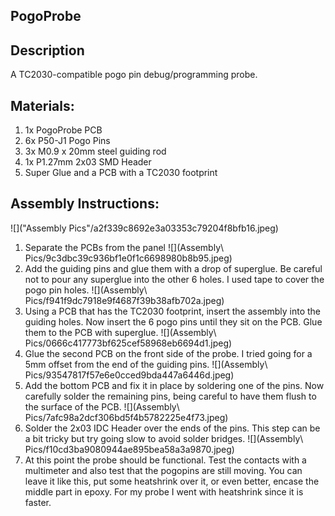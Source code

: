## PogoProbe

## Description
A TC2030-compatible pogo pin debug/programming probe.


## Materials:
1. 1x PogoProbe PCB
2. 6x P50-J1 Pogo Pins
3. 3x M0.9 x 20mm steel guiding rod
4. 1x P1.27mm 2x03 SMD Header
5. Super Glue and a PCB with a TC2030 footprint

## Assembly Instructions:

![]("Assembly Pics"/a2f339c8692e3a03353c79204f8bfb16.jpeg)
1.  Separate the PCBs from the panel
![](Assembly\ Pics/9c3dbc39c936bf1e0f1c6698980b8b95.jpeg)
2.  Add the guiding pins and glue them with a drop of superglue. Be careful not to pour any superglue into the other 6 holes. I used tape to cover the pogo pin holes.
![](Assembly\ Pics/f941f9dc7918e9f4687f39b38afb702a.jpeg)
3.  Using a PCB that has the TC2030 footprint, insert the assembly into the guiding holes. Now insert the 6 pogo pins until they sit on the PCB. Glue them to the PCB with superglue.
![](Assembly\ Pics/0666c417773bf625cef58968eb6694d1.jpeg)
4.  Glue the second PCB on the front side of the probe. I tried going for a 5mm offset from the end of the guiding pins.
![](Assembly\ Pics/93547817f57e6e0cced9bda447a6446d.jpeg)
5.  Add the bottom PCB and fix it in place by soldering one of the pins. Now carefully solder the remaining pins, being careful to have them flush to the surface of the PCB.
![](Assembly\ Pics/7afc98a2dcf306bd5f4b5782225e4f73.jpeg)
6.  Solder the 2x03 IDC Header over the ends of the pins. This step can be a bit tricky but try going slow to avoid solder bridges.
![](Assembly\ Pics/f10cd3ba9080944ae895bea58a3a9870.jpeg)
7. At this point the probe should be functional. Test the contacts with a multimeter and also test that the pogopins are still moving. You can leave it like this, put some heatshrink over it, or even better, encase the middle part in epoxy. For my probe I went with heatshrink since it is faster.
